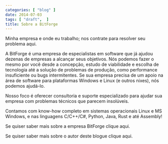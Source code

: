```yaml
---
categories: [ "blog" ]
date: 2014-07-03
tags: [ "draft",  ]
title: Sobre a BitForge
---
```

Minha empresa e onde eu trabalho; nos contrate para resolver seu problema aqui.

A BitForge é uma empresa de especialistas em software que já ajudou dezenas de empresas a alcançar seus objetivos. Nós podemos fazer o mesmo por você desde a concepção, estudo de viabilidade e escolha de tecnologia até a solução de problemas de produção, como performance insuficiente ou bugs intermitentes. Se sua empresa precisa de um apoio na área de software para plataformas Windows e Linux (e outros nixes), nós podemos ajudá-lo.

Nosso foco é oferecer consultoria e suporte especializado para ajudar sua empresa com problemas técnicos que parecem insolúveis.

Contamos com know-how completo em sistemas operacionais Linux e MS Windows, e nas linguagens C/C++/C#, Python, Java, Rust e até Assembly!

Se quiser saber mais sobre a empresa BitForge clique aqui.

Se quiser saber mais sobre o autor deste blogue clique aqui.
